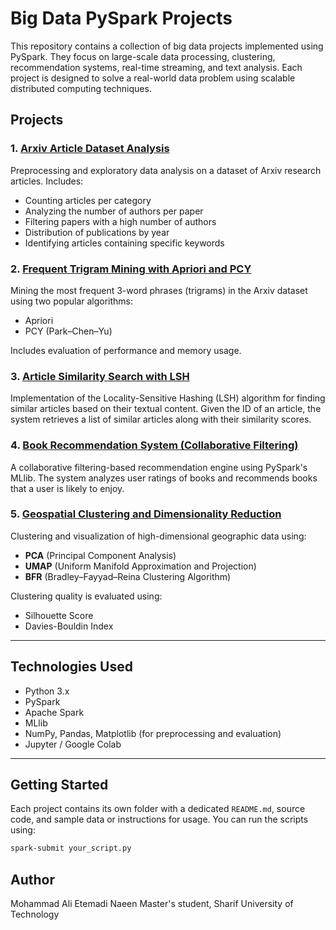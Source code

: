 # Big Data PySpark Projects
This repository contains a collection of big data projects implemented using PySpark. They focus on large-scale data processing, clustering, recommendation systems, real-time streaming, and text analysis. Each project is designed to solve a real-world data problem using scalable distributed computing techniques.

## Projects

### 1. [Arxiv Article Dataset Analysis](./project-01-arxiv-analysis/)
Preprocessing and exploratory data analysis on a dataset of Arxiv research articles. Includes:
- Counting articles per category
- Analyzing the number of authors per paper
- Filtering papers with a high number of authors
- Distribution of publications by year
- Identifying articles containing specific keywords

### 2. [Frequent Trigram Mining with Apriori and PCY](./project-02-frequent-trigrams/)
Mining the most frequent 3-word phrases (trigrams) in the Arxiv dataset using two popular algorithms:
- Apriori
- PCY (Park–Chen–Yu)

Includes evaluation of performance and memory usage.

### 3. [Article Similarity Search with LSH](./project-03-article-similarity-lsh/)
Implementation of the Locality-Sensitive Hashing (LSH) algorithm for finding similar articles based on their textual content. Given the ID of an article, the system retrieves a list of similar articles along with their similarity scores.

### 4. [Book Recommendation System (Collaborative Filtering)](./project-04-book-recommender/)
A collaborative filtering-based recommendation engine using PySpark's MLlib. The system analyzes user ratings of books and recommends books that a user is likely to enjoy.

### 5. [Geospatial Clustering and Dimensionality Reduction](./project-05-clustering-dim-reduction/)
Clustering and visualization of high-dimensional geographic data using:
- **PCA** (Principal Component Analysis)
- **UMAP** (Uniform Manifold Approximation and Projection)
- **BFR** (Bradley–Fayyad–Reina Clustering Algorithm)

Clustering quality is evaluated using:
- Silhouette Score
- Davies-Bouldin Index

---

## Technologies Used

- Python 3.x
- PySpark
- Apache Spark
- MLlib
- NumPy, Pandas, Matplotlib (for preprocessing and evaluation)
- Jupyter / Google Colab

---

## Getting Started

Each project contains its own folder with a dedicated `README.md`, source code, and sample data or instructions for usage. You can run the scripts using:

```bash
spark-submit your_script.py
```

## Author

Mohammad Ali Etemadi Naeen
Master's student, Sharif University of Technology  
